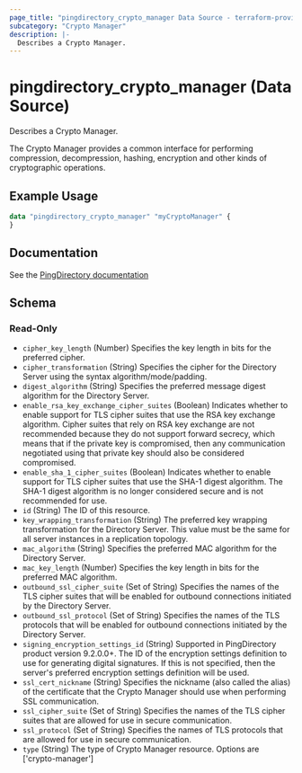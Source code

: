```yaml
---
page_title: "pingdirectory_crypto_manager Data Source - terraform-provider-pingdirectory"
subcategory: "Crypto Manager"
description: |-
  Describes a Crypto Manager.
---
```


# pingdirectory_crypto_manager (Data Source)

Describes a Crypto Manager.

The Crypto Manager provides a common interface for performing compression, decompression, hashing, encryption and other kinds of cryptographic operations.

## Example Usage

```terraform
data "pingdirectory_crypto_manager" "myCryptoManager" {
}
```

## Documentation
See the [PingDirectory documentation](https://docs.pingidentity.com/r/en-us/pingdirectory-93/pd_sec_config_tls_protocols_suites)

<!-- schema generated by tfplugindocs -->
## Schema

### Read-Only

- `cipher_key_length` (Number) Specifies the key length in bits for the preferred cipher.
- `cipher_transformation` (String) Specifies the cipher for the Directory Server using the syntax algorithm/mode/padding.
- `digest_algorithm` (String) Specifies the preferred message digest algorithm for the Directory Server.
- `enable_rsa_key_exchange_cipher_suites` (Boolean) Indicates whether to enable support for TLS cipher suites that use the RSA key exchange algorithm. Cipher suites that rely on RSA key exchange are not recommended because they do not support forward secrecy, which means that if the private key is compromised, then any communication negotiated using that private key should also be considered compromised.
- `enable_sha_1_cipher_suites` (Boolean) Indicates whether to enable support for TLS cipher suites that use the SHA-1 digest algorithm. The SHA-1 digest algorithm is no longer considered secure and is not recommended for use.
- `id` (String) The ID of this resource.
- `key_wrapping_transformation` (String) The preferred key wrapping transformation for the Directory Server. This value must be the same for all server instances in a replication topology.
- `mac_algorithm` (String) Specifies the preferred MAC algorithm for the Directory Server.
- `mac_key_length` (Number) Specifies the key length in bits for the preferred MAC algorithm.
- `outbound_ssl_cipher_suite` (Set of String) Specifies the names of the TLS cipher suites that will be enabled for outbound connections initiated by the Directory Server.
- `outbound_ssl_protocol` (Set of String) Specifies the names of the TLS protocols that will be enabled for outbound connections initiated by the Directory Server.
- `signing_encryption_settings_id` (String) Supported in PingDirectory product version 9.2.0.0+. The ID of the encryption settings definition to use for generating digital signatures. If this is not specified, then the server's preferred encryption settings definition will be used.
- `ssl_cert_nickname` (String) Specifies the nickname (also called the alias) of the certificate that the Crypto Manager should use when performing SSL communication.
- `ssl_cipher_suite` (Set of String) Specifies the names of the TLS cipher suites that are allowed for use in secure communication.
- `ssl_protocol` (Set of String) Specifies the names of TLS protocols that are allowed for use in secure communication.
- `type` (String) The type of Crypto Manager resource. Options are ['crypto-manager']

